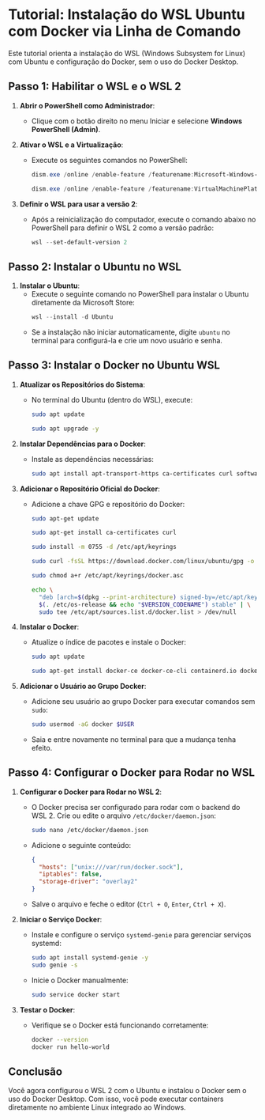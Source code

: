 # Tutorial: Instalação do WSL Ubuntu com Docker via Linha de Comando

Este tutorial orienta a instalação do WSL (Windows Subsystem for Linux) com Ubuntu e configuração do Docker, sem o uso do Docker Desktop.

## Passo 1: Habilitar o WSL e o WSL 2

1. **Abrir o PowerShell como Administrador**:
   - Clique com o botão direito no menu Iniciar e selecione **Windows PowerShell (Admin)**.

2. **Ativar o WSL e a Virtualização**:
   - Execute os seguintes comandos no PowerShell:
     ```powershell
     dism.exe /online /enable-feature /featurename:Microsoft-Windows-Subsystem-Linux /all /norestart
      ```
     ```powershell
     dism.exe /online /enable-feature /featurename:VirtualMachinePlatform /all /norestart
     ```

3. **Definir o WSL para usar a versão 2**:
   - Após a reinicialização do computador, execute o comando abaixo no PowerShell para definir o WSL 2 como a versão padrão:
     ```powershell
     wsl --set-default-version 2
     ```

## Passo 2: Instalar o Ubuntu no WSL

1. **Instalar o Ubuntu**:
   - Execute o seguinte comando no PowerShell para instalar o Ubuntu diretamente da Microsoft Store:
     ```powershell
     wsl --install -d Ubuntu
     ```
   - Se a instalação não iniciar automaticamente, digite `ubuntu` no terminal para configurá-la e crie um novo usuário e senha.

## Passo 3: Instalar o Docker no Ubuntu WSL

1. **Atualizar os Repositórios do Sistema**:
   - No terminal do Ubuntu (dentro do WSL), execute:
     ```bash
     sudo apt update
     ```
     ```bash
     sudo apt upgrade -y
     ```

2. **Instalar Dependências para o Docker**:
   - Instale as dependências necessárias:
     ```bash
     sudo apt install apt-transport-https ca-certificates curl software-properties-common -y
     ```

3. **Adicionar o Repositório Oficial do Docker**:
   - Adicione a chave GPG e repositório do Docker:
     ```bash
     sudo apt-get update
     ```
     ```bash
     sudo apt-get install ca-certificates curl
     ```
     ```bash
     sudo install -m 0755 -d /etc/apt/keyrings
     ```
     ```bash
     sudo curl -fsSL https://download.docker.com/linux/ubuntu/gpg -o /etc/apt/keyrings/docker.asc
     ```
     ```bash
     sudo chmod a+r /etc/apt/keyrings/docker.asc
     ```
     ```bash
     echo \
       "deb [arch=$(dpkg --print-architecture) signed-by=/etc/apt/keyrings/docker.asc] https://download.docker.com/linux/ubuntu \
       $(. /etc/os-release && echo "$VERSION_CODENAME") stable" | \
       sudo tee /etc/apt/sources.list.d/docker.list > /dev/null
     ```

4. **Instalar o Docker**:
   - Atualize o índice de pacotes e instale o Docker:
     ```bash
     sudo apt update
     ```
     ```bash
     sudo apt-get install docker-ce docker-ce-cli containerd.io docker-buildx-plugin docker-compose-plugin
     ```

5. **Adicionar o Usuário ao Grupo Docker**:
   - Adicione seu usuário ao grupo Docker para executar comandos sem `sudo`:
     ```bash
     sudo usermod -aG docker $USER
     ```
   - Saia e entre novamente no terminal para que a mudança tenha efeito.

## Passo 4: Configurar o Docker para Rodar no WSL

1. **Configurar o Docker para Rodar no WSL 2**:
   - O Docker precisa ser configurado para rodar com o backend do WSL 2. Crie ou edite o arquivo `/etc/docker/daemon.json`:
     ```bash
     sudo nano /etc/docker/daemon.json
     ```
   - Adicione o seguinte conteúdo:
     ```json
     {
       "hosts": ["unix:///var/run/docker.sock"],
       "iptables": false,
       "storage-driver": "overlay2"
     }
     ```
   - Salve o arquivo e feche o editor (`Ctrl + O`, `Enter`, `Ctrl + X`).

2. **Iniciar o Serviço Docker**:
   - Instale e configure o serviço `systemd-genie` para gerenciar serviços systemd:
     ```bash
     sudo apt install systemd-genie -y
     sudo genie -s
     ```
   - Inicie o Docker manualmente:
     ```bash
     sudo service docker start
     ```

3. **Testar o Docker**:
   - Verifique se o Docker está funcionando corretamente:
     ```bash
     docker --version
     docker run hello-world
     ```

## Conclusão

Você agora configurou o WSL 2 com o Ubuntu e instalou o Docker sem o uso do Docker Desktop. Com isso, você pode executar containers diretamente no ambiente Linux integrado ao Windows.
